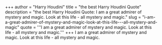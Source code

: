 +++
author = "Harry Houdini"
title = "the best Harry Houdini Quote"
description = "the best Harry Houdini Quote: I am a great admirer of mystery and magic. Look at this life - all mystery and magic."
slug = "i-am-a-great-admirer-of-mystery-and-magic-look-at-this-life---all-mystery-and-magic"
quote = '''I am a great admirer of mystery and magic. Look at this life - all mystery and magic.'''
+++
I am a great admirer of mystery and magic. Look at this life - all mystery and magic.
